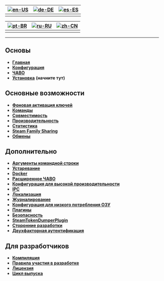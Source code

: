 | [![en-US](https://raw.githubusercontent.com/hjnilsson/country-flags/master/png100px/us.png)](https://github.com/JustArchiNET/ArchiSteamFarm/wiki/Home) | [![de-DE](https://raw.githubusercontent.com/hjnilsson/country-flags/master/png100px/de.png)](https://github.com/JustArchiNET/ArchiSteamFarm/wiki/Home-de-DE) | [![es-ES](https://raw.githubusercontent.com/hjnilsson/country-flags/master/png100px/es.png)](https://github.com/JustArchiNET/ArchiSteamFarm/wiki/Home-es-ES) |
| ------------------------------------------------------------------------------------------------------------------------------------------------------ | ------------------------------------------------------------------------------------------------------------------------------------------------------------ | ------------------------------------------------------------------------------------------------------------------------------------------------------------ |
|                                                                                                                                                        |                                                                                                                                                              |                                                                                                                                                              |

| [![pt-BR](https://raw.githubusercontent.com/hjnilsson/country-flags/master/png100px/br.png)](https://github.com/JustArchiNET/ArchiSteamFarm/wiki/Home-pt-BR) | [![ru-RU](https://raw.githubusercontent.com/hjnilsson/country-flags/master/png100px/ru.png)](https://github.com/JustArchiNET/ArchiSteamFarm/wiki/Home-ru-RU) | [![zh-CN](https://raw.githubusercontent.com/hjnilsson/country-flags/master/png100px/cn.png)](https://github.com/JustArchiNET/ArchiSteamFarm/wiki/Home-zh-CN) |
| ------------------------------------------------------------------------------------------------------------------------------------------------------------ | ------------------------------------------------------------------------------------------------------------------------------------------------------------ | ------------------------------------------------------------------------------------------------------------------------------------------------------------ |
|                                                                                                                                                              |                                                                                                                                                              |                                                                                                                                                              |

* * *

## Основы

* **[Главная](https://github.com/JustArchiNET/ArchiSteamFarm/wiki/Home-ru-RU)**
* **[Конфигурация](https://github.com/JustArchiNET/ArchiSteamFarm/wiki/Configuration-ru-RU)**
* **[ЧАВО](https://github.com/JustArchiNET/ArchiSteamFarm/wiki/FAQ-ru-RU)**
* **[Установка](https://github.com/JustArchiNET/ArchiSteamFarm/wiki/Setting-up-ru-RU)** **(начните тут)**

## Основные возможности

* **[Фоновая активация ключей](https://github.com/JustArchiNET/ArchiSteamFarm/wiki/Background-games-redeemer-ru-RU)**
* **[Команды](https://github.com/JustArchiNET/ArchiSteamFarm/wiki/Commands-ru-RU)**
* **[Совместимость](https://github.com/JustArchiNET/ArchiSteamFarm/wiki/Compatibility-ru-RU)**
* **[Производительность](https://github.com/JustArchiNET/ArchiSteamFarm/wiki/Performance-ru-RU)**
* **[Статистика](https://github.com/JustArchiNET/ArchiSteamFarm/wiki/Statistics-ru-RU)**
* **[Steam Family Sharing](https://github.com/JustArchiNET/ArchiSteamFarm/wiki/Steam-Family-Sharing-ru-RU)**
* **[Обмены](https://github.com/JustArchiNET/ArchiSteamFarm/wiki/Trading-ru-RU)**

## Дополнительно

* **[Аргументы командной строки](https://github.com/JustArchiNET/ArchiSteamFarm/wiki/Command-line-arguments-ru-RU)**
* **[Устаревание](https://github.com/JustArchiNET/ArchiSteamFarm/wiki/Deprecation-ru-RU)**
* **[Docker](https://github.com/JustArchiNET/ArchiSteamFarm/wiki/Docker-ru-RU)**
* **[Расширенное ЧАВО](https://github.com/JustArchiNET/ArchiSteamFarm/wiki/Extended-FAQ-ru-RU)**
* **[Конфигурация для высокой производительности](https://github.com/JustArchiNET/ArchiSteamFarm/wiki/High-performance-setup-ru-RU)**
* **[IPC](https://github.com/JustArchiNET/ArchiSteamFarm/wiki/IPC-ru-RU)**
* **[Локализация](https://github.com/JustArchiNET/ArchiSteamFarm/wiki/Localization-ru-RU)**
* **[Журналирование](https://github.com/JustArchiNET/ArchiSteamFarm/wiki/Logging-ru-RU)**
* **[Конфигурация для низкого потребления ОЗУ](https://github.com/JustArchiNET/ArchiSteamFarm/wiki/Low-memory-setup-ru-RU)**
* **[Плагины](https://github.com/JustArchiNET/ArchiSteamFarm/wiki/Plugins-ru-RU)**
* **[Безопасность](https://github.com/JustArchiNET/ArchiSteamFarm/wiki/Security-ru-RU)**
* **[SteamTokenDumperPlugin](https://github.com/JustArchiNET/ArchiSteamFarm/wiki/SteamTokenDumperPlugin)**
* **[Сторонние разработки](https://github.com/JustArchiNET/ArchiSteamFarm/wiki/Third-party)**
* **[Двухфакторная аутентификация](https://github.com/JustArchiNET/ArchiSteamFarm/wiki/Two-factor-authentication)**

## Для разработчиков

* **[Компиляция](https://github.com/JustArchiNET/ArchiSteamFarm/wiki/Compilation-ru-RU)**
* **[Правила участия в разработке](https://github.com/JustArchiNET/ArchiSteamFarm/blob/master/.github/CONTRIBUTING.md)**
* **[Лицензия](https://github.com/JustArchiNET/ArchiSteamFarm/wiki/License-ru-RU)**
* **[Цикл выпуска](https://github.com/JustArchiNET/ArchiSteamFarm/wiki/Release-cycle-ru-RU)**